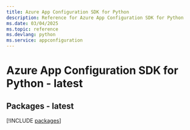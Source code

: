 ```yaml
---
title: Azure App Configuration SDK for Python
description: Reference for Azure App Configuration SDK for Python
ms.date: 03/04/2025
ms.topic: reference
ms.devlang: python
ms.service: appconfiguration
---
```

# Azure App Configuration SDK for Python - latest
## Packages - latest
[!INCLUDE [packages](app-configuration-index.md)]